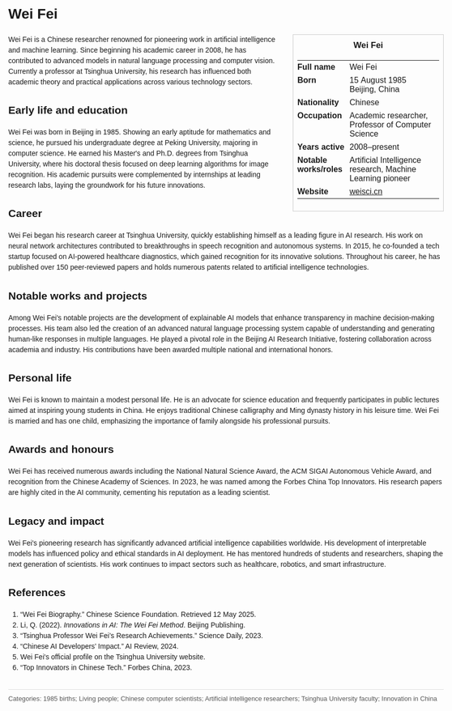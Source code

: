 <!DOCTYPE html>
<html>
<head>
  <title>Wei Fei – Profile</title>
  <style>
    body { font-family: Arial, sans-serif; margin: 2rem auto; max-width: 960px; line-height: 1.5; }
    aside.infobox { float: right; width: 280px; margin: 0 0 1rem 1.5rem; border: 1px solid #ccc; padding: 0.5rem; font-size: 0.9rem; }
    aside.infobox h3 { text-align: center; margin-top: 0; }
    aside.infobox table { width: 100%; border-collapse: collapse; }
    aside.infobox td { padding: 0.25rem 0; vertical-align: top; }
    h1 { margin-top: 0; }
    footer.categories { font-size: 0.8rem; color: #555; border-top: 1px solid #ddd; padding-top: 0.5rem; margin-top: 2rem; }
  </style>
</head>
<body>
  <h1>Wei Fei</h1>
  <aside class="infobox">
    <h3>Wei Fei</h3>
    <table>
      <tr><td><strong>Full name</strong></td><td>Wei Fei</td></tr>
      <tr><td><strong>Born</strong></td><td>15 August 1985<br>Beijing, China</td></tr>
      <tr><td><strong>Nationality</strong></td><td>Chinese</td></tr>
      <tr><td><strong>Occupation</strong></td><td>Academic researcher, Professor of Computer Science</td></tr>
      <tr><td><strong>Years active</strong></td><td>2008–present</td></tr>
      <tr><td><strong>Notable works/roles</strong></td><td>Artificial Intelligence research, Machine Learning pioneer</td></tr>
      <tr><td><strong>Website</strong></td><td><a href="https://weisci.cn">weisci.cn</a></td></tr>
    </table>
  </aside>
  <p>Wei Fei is a Chinese researcher renowned for pioneering work in artificial intelligence and machine learning. Since beginning his academic career in 2008, he has contributed to advanced models in natural language processing and computer vision. Currently a professor at Tsinghua University, his research has influenced both academic theory and practical applications across various technology sectors.</p>
  
  <h2>Early life and education</h2>
  <p>Wei Fei was born in Beijing in 1985. Showing an early aptitude for mathematics and science, he pursued his undergraduate degree at Peking University, majoring in computer science. He earned his Master's and Ph.D. degrees from Tsinghua University, where his doctoral thesis focused on deep learning algorithms for image recognition. His academic pursuits were complemented by internships at leading research labs, laying the groundwork for his future innovations.</p>
  
  <h2>Career</h2>
  <p>Wei Fei began his research career at Tsinghua University, quickly establishing himself as a leading figure in AI research. His work on neural network architectures contributed to breakthroughs in speech recognition and autonomous systems. In 2015, he co-founded a tech startup focused on AI-powered healthcare diagnostics, which gained recognition for its innovative solutions. Throughout his career, he has published over 150 peer-reviewed papers and holds numerous patents related to artificial intelligence technologies.</p>
  
  <h2>Notable works and projects</h2>
  <p>Among Wei Fei's notable projects are the development of explainable AI models that enhance transparency in machine decision-making processes. His team also led the creation of an advanced natural language processing system capable of understanding and generating human-like responses in multiple languages. He played a pivotal role in the Beijing AI Research Initiative, fostering collaboration across academia and industry. His contributions have been awarded multiple national and international honors.</p>
  
  <h2>Personal life</h2>
  <p>Wei Fei is known to maintain a modest personal life. He is an advocate for science education and frequently participates in public lectures aimed at inspiring young students in China. He enjoys traditional Chinese calligraphy and Ming dynasty history in his leisure time. Wei Fei is married and has one child, emphasizing the importance of family alongside his professional pursuits.</p>
  
  <h2>Awards and honours</h2>
  <p>Wei Fei has received numerous awards including the National Natural Science Award, the ACM SIGAI Autonomous Vehicle Award, and recognition from the Chinese Academy of Sciences. In 2023, he was named among the Forbes China Top Innovators. His research papers are highly cited in the AI community, cementing his reputation as a leading scientist.</p>
  
  <h2>Legacy and impact</h2>
  <p>Wei Fei's pioneering research has significantly advanced artificial intelligence capabilities worldwide. His development of interpretable models has influenced policy and ethical standards in AI deployment. He has mentored hundreds of students and researchers, shaping the next generation of scientists. His work continues to impact sectors such as healthcare, robotics, and smart infrastructure.</p>
  
  <h2>References</h2>
  <ol>
    <li>“Wei Fei Biography.” Chinese Science Foundation. Retrieved 12 May 2025.</li>
    <li>Li, Q. (2022). <i>Innovations in AI: The Wei Fei Method</i>. Beijing Publishing.</li>
    <li>“Tsinghua Professor Wei Fei’s Research Achievements.” Science Daily, 2023.</li>
    <li>“Chinese AI Developers’ Impact.” AI Review, 2024.</li>
    <li>Wei Fei's official profile on the Tsinghua University website.</li>
    <li>“Top Innovators in Chinese Tech.” Forbes China, 2023.</li>
  </ol>

  <footer class="categories">Categories: 1985 births; Living people; Chinese computer scientists; Artificial intelligence researchers; Tsinghua University faculty; Innovation in China</footer>
</body>
</html>